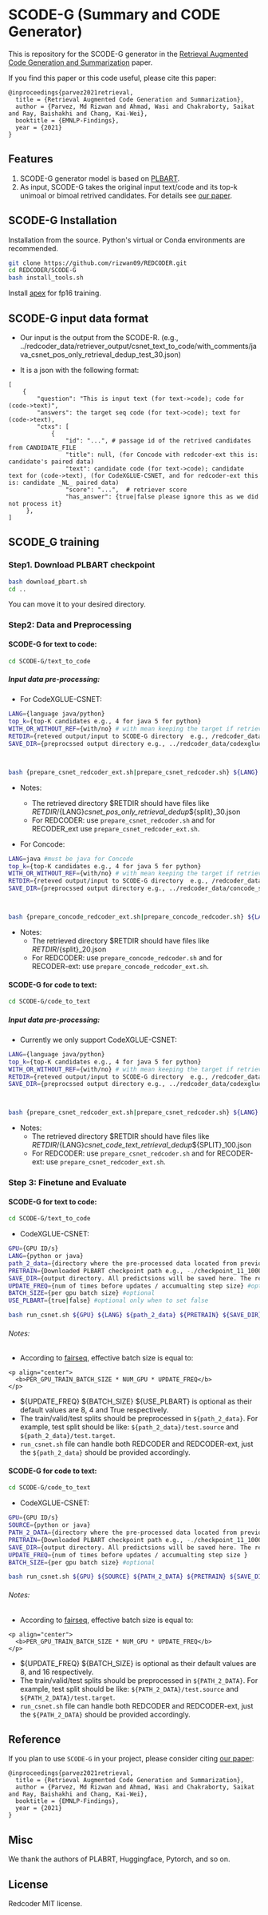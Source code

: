 # SCODE-G (Summary and CODE Generator)

This is repository for the SCODE-G generator in the [Retrieval Augmented Code Generation and Summarization](https://arxiv.org/abs/2108.11601) paper.

If you find this paper or this code useful, please cite this paper:
```
@inproceedings{parvez2021retrieval,
  title = {Retrieval Augmented Code Generation and Summarization},
  author = {Parvez, Md Rizwan and Ahmad, Wasi and Chakraborty, Saikat and Ray, Baishakhi and Chang, Kai-Wei},
  booktitle = {EMNLP-Findings},
  year = {2021}
}
```



## Features
1. SCODE-G generator model is based on [PLBART](https://arxiv.org/abs/2103.06333).
2. As input, SCODE-G takes the original input text/code and its top-k unimoal or bimoal retrived candidates. For details see [our paper](https://arxiv.org/abs/2108.11601).


## SCODE-G Installation

Installation from the source. Python's virtual or Conda environments are recommended.

```bash
git clone https://github.com/rizwan09/REDCODER.git
cd REDCODER/SCODE-G
bash install_tools.sh
```
Install [apex](https://github.com/nvidia/apex#quick-start) for fp16 training.


## SCODE-G input data format
- Our input is the output from the SCODE-R. (e.g., ../redcoder_data/retriever_output/csnet_text_to_code/with_comments/java_csnet_pos_only_retrieval_dedup_test_30.json)

- It is a json with the following format:


```
[
    {
        "question": "This is input text (for text->code); code for (code->text)",
        "answers": the target seq code (for text->code); text for (code->text),
        "ctxs": [
            {
                "id": "...", # passage id of the retrived candidates from CANDIDATE_FILE
                "title": null, (for Concode with redcoder-ext this is: candidate's paired data)
                "text": candidate code (for text->code); candidate text for (code->text), (for CodeXGLUE-CSNET, and for redcoder-ext this is: candidate _NL_ paired data)
                "score": "...",  # retriever score
                "has_answer": {true|false please ignore this as we did not process it}
     },
]
```



## SCODE_G training

### Step1. Download PLBART checkpoint

```bash
bash download_pbart.sh
cd ..
```
You can move it to your desired directory.


### Step2: Data and Preprocessing

####  SCODE-G for text to code:
```bash
cd SCODE-G/text_to_code
```
##### Input data pre-processing:
- For CodeXGLUE-CSNET:
```bash
LANG={language java/python}
top_k={top-K candidates e.g., 4 for java 5 for python}
WITH_OR_WITHOUT_REF={with/no} # with mean keeping the target if retrieved as a candidate no means filtering target from retrieval
RETDIR={reteved output/input to SCODE-G directory  e.g., /redcoder_data/retriever_output/codexglue_csnet_text_to_code/}
SAVE_DIR={preprocssed output directory e.g., ../redcoder_data/codexglue_csnet_text_to_code_scode-g-preprocessed-input/}



bash {prepare_csnet_redcoder_ext.sh|prepare_csnet_redcoder.sh} ${LANG} ${top_k} ${WITH_OR_WITHOUT_REF} ${RETDIR} ${SAVE_DIR}
```
- Notes:
    - The retrieved directory $RETDIR should have files like  ${RETDIR}/${LANG}_csnet_pos_only_retrieval_dedup_${split}_30.json
    - For REDCODER: use ```prepare_csnet_redcoder.sh``` and for RECODER_ext  use ```prepare_csnet_redcoder_ext.sh```.

- For Concode:
```bash
LANG=java #must be java for Concode
top_k={top-K candidates e.g., 4 for java 5 for python}
WITH_OR_WITHOUT_REF={with/no} # with mean keeping the target if retrieved as a candidate no means filtering target from retrieval
RETDIR={reteved output/input to SCODE-G directory  e.g., /redcoder_data/retriever_output/cooncode/}
SAVE_DIR={preprocssed output directory e.g., ../redcoder_data/concode_scode-g-preprocessed-input/}



bash {prepare_concode_redcoder_ext.sh|prepare_concode_redcoder.sh} ${LANG} ${top_k} ${WITH_OR_WITHOUT_REF} ${RETDIR} ${SAVE_DIR}

```
- Notes:
    - The retrieved directory $RETDIR should have files like  $RETDIR/${split}_20.json
    - For REDCODER: use ```prepare_concode_redcoder.sh``` and for RECODER-ext:  use ```prepare_concode_redcoder_ext.sh```.



#### SCODE-G for code to text:

```bash
cd SCODE-G/code_to_text
```
##### Input data pre-processing:
- Currently we only support CodeXGLUE-CSNET:
```bash
LANG={language java/python}
top_k={top-K candidates e.g., 4 for java 5 for python}
WITH_OR_WITHOUT_REF={with/no} # with mean keeping the target if retrieved as a candidate no means filtering target from retrieval
RETDIR={reteved output/input to SCODE-G directory  e.g., /redcoder_data/retriever_output/codexglue_csnet_code_to_text/}
SAVE_DIR={preprocssed output directory e.g., ../redcoder_data/codexglue_csnet_code_to_text_scode-g-preprocessed-input/}



bash {prepare_csnet_redcoder_ext.sh|prepare_csnet_redcoder.sh} ${LANG} ${top_k} ${WITH_OR_WITHOUT_REF} ${RETDIR} ${SAVE_DIR}
```
- Notes:
    - The retrieved directory $RETDIR should have files like  $RETDIR/${LANG}_csnet_code_text_retrieval_dedup_${SPLIT}_100.json
    - For REDCODER: use ```prepare_csnet_redcoder.sh``` and for RECODER-ext:  use ```prepare_csnet_redcoder_ext.sh```.



### Step 3: Finetune and Evaluate




#### SCODE-G for text to code:

```bash
cd SCODE-G/text_to_code
```


- CodeXGLUE-CSNET:

```bash
GPU={GPU ID/s}
LANG={python or java}
path_2_data={directory where the pre-processed data located from previous step (i.e., step-2) . E.g., ../redcoder_data/codexglue_csnet_text_to_code_scode-g-preprocessed-input/}
PRETRAIN={Downloaded PLBART checkpoint path e.g., -./checkpoint_11_100000.pt}
SAVE_DIR={output directory. All predictsions will be saved here. The result.txt inside this dir will save the evaluation metrics. E.g., ../redcoder_data/codexglue_csnet_text_to_code_scode-g-output/}
UPDATE_FREQ={num of times before updates / accumualting step size} #optional
BATCH_SIZE={per gpu batch size} #optional
USE_PLBART={true|false} #optional only when to set false

bash run_csnet.sh ${GPU} ${LANG} ${path_2_data} ${PRETRAIN} ${SAVE_DIR}

```
###### Notes:
- According to [fairseq](https://github.com/pytorch/fairseq), effective batch size is equal
to:
```
<p align="center">
  <b>PER_GPU_TRAIN_BATCH_SIZE * NUM_GPU * UPDATE_FREQ</b>
</p>
```
- ${UPDATE_FREQ} ${BATCH_SIZE} ${USE_PLBART} is optional as their default values are 8, 4 and True respectively.
- The train/valid/test splits should be preprocessed in ```${path_2_data}```. For example, test split should be like: ```${path_2_data}/test.source``` and ```${path_2_data}/test.target```.
- ```run_csnet.sh``` file can handle both REDCODER and REDCODER-ext, just the ```${path_2_data}``` should be provided accordingly.








#### SCODE-G for code to text:

```bash
cd SCODE-G/code_to_text
```


- CodeXGLUE-CSNET:

```bash
GPU={GPU ID/s}
SOURCE={python or java}
PATH_2_DATA={directory where the pre-processed data located from previous step (i.e., step-2) . E.g., ../redcoder_data/codexglue_csnet_text_to_code_scode-g-preprocessed-input/}
PRETRAIN={Downloaded PLBART checkpoint path e.g., -./checkpoint_11_100000.pt}
SAVE_DIR={output directory. All predictsions will be saved here. The result.txt inside this dir will save the evaluation metrics. E.g., ../redcoder_data/codexglue_csnet_text_to_code_scode-g-output/}
UPDATE_FREQ={num of times before updates / accumualting step size }
BATCH_SIZE={per gpu batch size} #optional

bash run_csnet.sh ${GPU} ${SOURCE} ${PATH_2_DATA} ${PRETRAIN} ${SAVE_DIR}

```
###### Notes:
- According to [fairseq](https://github.com/pytorch/fairseq), effective batch size is equal
to:
```
<p align="center">
  <b>PER_GPU_TRAIN_BATCH_SIZE * NUM_GPU * UPDATE_FREQ</b>
</p>
```
- ${UPDATE_FREQ} ${BATCH_SIZE}  is optional as their default values are 8, and 16  respectively.
- The train/valid/test splits should be preprocessed in ```${PATH_2_DATA}```. For example, test split should be like: ```${PATH_2_DATA}/test.source``` and ```${PATH_2_DATA}/test.target```.
- ```run_csnet.sh``` file can handle both REDCODER and REDCODER-ext, just the ```${PATH_2_DATA}``` should be provided accordingly.




## Reference

If you plan to use `SCODE-G` in your project, please consider citing [our paper](https://arxiv.org/abs/2108.11601):
```
@inproceedings{parvez2021retrieval,
  title = {Retrieval Augmented Code Generation and Summarization},
  author = {Parvez, Md Rizwan and Ahmad, Wasi and Chakraborty, Saikat and Ray, Baishakhi and Chang, Kai-Wei},
  booktitle = {EMNLP-Findings},
  year = {2021}
}
```
## Misc
We thank the authors of PLABRT, Huggingface, Pytorch, and so on.

## License
Redcoder MIT license. 

